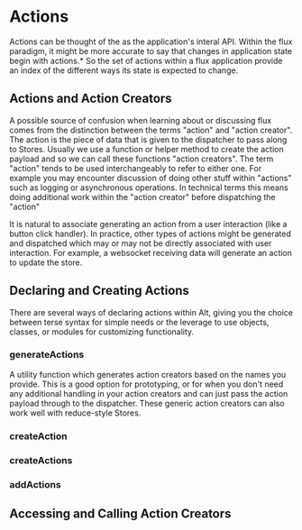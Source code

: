 # Actions



Actions can be thought of the as the application's interal API. Within the flux paradigm, it might be more accurate to say that changes in application state begin with actions.* So the set of actions within a flux application provide an index of the different ways its state is expected to change.



## Actions and Action Creators

A possible source of confusion when learning about or discussing flux comes from the distinction between the terms "action" and "action creator". The action is the piece of data that is given to the dispatcher to pass along to Stores. Usually we use a function or helper method to create the action payload and so we can call these functions "action creators". The term "action" tends to be used interchangeably to refer to either one. For example you may encounter discussion of doing other stuff within "actions" such as logging or asynchronous operations. In technical terms this means doing additional work within the "action creator" before dispatching the "action"

It is natural to associate generating an action from a user interaction (like a button click handler). In practice, other types of actions might be generated and dispatched which may or may not be directly associated with user interaction. For example, a websocket receiving data will generate an action to update the store.


## Declaring and Creating Actions

There are several ways of declaring actions within Alt, giving you the choice between terse syntax for simple needs or the leverage to use objects, classes, or modules for customizing functionality.

### generateActions

A utility function which generates action creators based on the names you provide. This is a good option for prototyping, or for when you don't need any additional handling in your action creators and can just pass the action payload through to the dispatcher. These generic action creators can also work well with reduce-style Stores.


### createAction

### createActions

### addActions

## Accessing and Calling Action Creators
